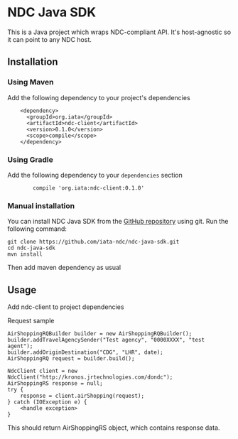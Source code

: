 # NDC Java SDK

This is a Java project which wraps NDC-compliant API.
It's host-agnostic so it can point to any NDC host.

## Installation

### Using Maven
Add the following dependency to your project's dependencies
```
    <dependency>
      <groupId>org.iata</groupId>
      <artifactId>ndc-client</artifactId>
      <version>0.1.0</version>
      <scope>compile</scope>
    </dependency>
```

### Using Gradle
Add the following dependency to your `dependencies` section
```
        compile 'org.iata:ndc-client:0.1.0'
```

### Manual installation
You can install NDC Java SDK from the [GitHub repository](https://github.com/iata-ndc/ndc-java-sdk) using git.
Run the following command:
```
git clone https://github.com/iata-ndc/ndc-java-sdk.git
cd ndc-java-sdk
mvn install
```
Then add maven dependency as usual

## Usage

Add ndc-client to project dependencies

Request sample
```
AirShoppingRQBuilder builder = new AirShoppingRQBuilder();
builder.addTravelAgencySender("Test agency", "0000XXXX", "test agent");
builder.addOriginDestination("CDG", "LHR", date);
AirShoppingRQ request = builder.build();

NdcClient client = new NdcClient("http://kronos.jrtechnologies.com/dondc");
AirShoppingRS response = null;
try {
	response = client.airShopping(request);
} catch (IOException e) {
	<handle exception>
}
```

This should return AirShoppingRS object, which contains response data.
